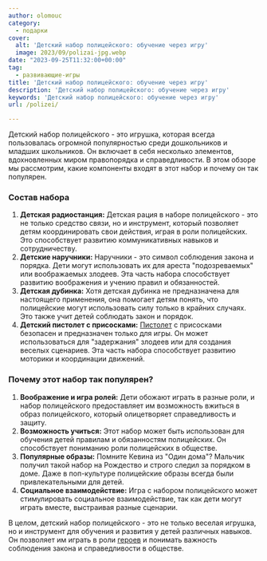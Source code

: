 ```yaml
---
author: olomouc
category:
  - подарки
cover:
  alt: 'Детский набор полицейского: обучение через игру'
  image: 2023/09/polizai-jpg.webp
date: "2023-09-25T11:32:00+00:00"
tag:
  - развивающие-игры
title: 'Детский набор полицейского: обучение через игру'
description: 'Детский набор полицейского: обучение через игру'
keywords: 'Детский набор полицейского: обучение через игру'
url: /polizei/

---
```

Детский набор полицейского \- это игрушка, которая всегда пользовалась огромной популярностью среди дошкольников и младших школьников. Он включает в себя несколько элементов, вдохновленных миром правопорядка и справедливости. В этом обзоре мы рассмотрим, какие компоненты входят в этот набор и почему он так популярен.

### Состав набора

1. **Детская радиостанция:** Детская рация в наборе полицейского \- это не только средство связи, но и инструмент, который позволяет детям координировать свои действия, играя в роли полицейских. Это способствует развитию коммуникативных навыков и сотрудничеству.
1. **Детские наручники:** Наручники \- это символ соблюдения закона и порядка. Дети могут использовать их для ареста "подозреваемых" или воображаемых злодеев. Эта часть набора способствует развитию воображения и учению правил и обязанностей.
1. **Детская дубинка:** Хотя детская дубинка не предназначена для настоящего применения, она помогает детям понять, что полицейские могут использовать силу только в крайних случаях. Это также учит детей соблюдать закон и порядок.
1. **Детский пистолет с присосками:** [Пистолет](https://www.adora.ru/igrushka-sssr-pistolet-s-pistonami/) с присосками безопасен и предназначен только для игры. Он может использоваться для "задержания" злодеев или для создания веселых сценариев. Эта часть набора способствует развитию моторики и координации движений.

### Почему этот набор так популярен?

1. **Воображение и игра ролей:** Дети обожают играть в разные роли, и набор полицейского предоставляет им возможность вжиться в образ полицейского, который олицетворяет справедливость и защиту.
1. **Возможность учиться:** Этот набор может быть использован для обучения детей правилам и обязанностям полицейских. Он способствует пониманию роли полицейских в обществе.
1. **Популярные образы:** Помните Кевина из "Один дома"? Мальчик получил такой набор на Рождество и строго следил за порядком в доме. Даже в поп-культуре полицейские образы всегда были привлекательными для детей.
1. **Социальное взаимодействие:** Игра с набором полицейского может стимулировать социальное взаимодействие, так как дети могут играть вместе, выстраивая разные сценарии.

В целом, детский набор полицейского \- это не только веселая игрушка, но и инструмент для обучения и развития у детей различных навыков. Он позволяет им играть в роли [героев](https://www.adora.ru/igrushki-ledi-bag/) и понимать важность соблюдения закона и справедливости в обществе.
